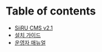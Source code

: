 # Table of contents

* [SiiRU CMS v2.1](README.md)
* [설치 가이드](setup.md)
* [운영자 매뉴얼](https://siiru.comin.com/SiiRUCMS.v2.1.pdf)

